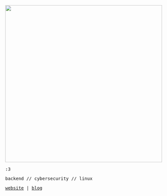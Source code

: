 <img src="https://i.imgur.com/nMrgu7N.png" height="500" />


<samp>

:3

backend // cybersecurity // linux

[website](https://nisarga.me) | [blog](https://ni5arga.github.io)

<samp>
